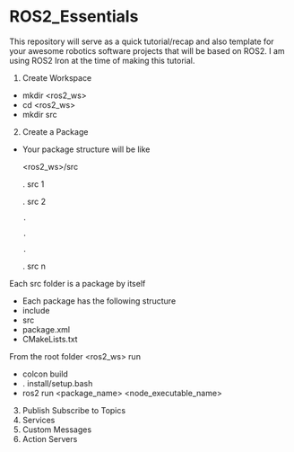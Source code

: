 # ROS2_Essentials


This repository will serve as a quick tutorial/recap and also template for your awesome robotics software projects that will be based on ROS2. I am using ROS2 Iron at the time of making this tutorial.


1. Create Workspace
- mkdir <ros2_ws>
- cd <ros2_ws>
- mkdir src


2. Create a Package
- Your package structure will be like
  
  <ros2_ws>/src

    . src 1

    . src 2

      .

      .

      .

    . src n

Each src folder is a package by itself

- Each package has the following structure
- include
- src
- package.xml
- CMakeLists.txt


From the root folder <ros2_ws> run
- colcon build
- . install/setup.bash
- ros2 run <package_name> <node_executable_name>


3. Publish Subscribe to Topics
4. Services
5. Custom Messages
6. Action Servers
